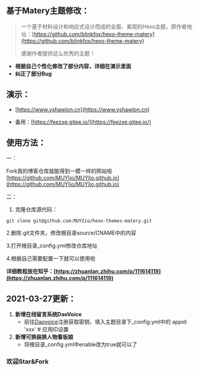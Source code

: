 ## 基于Matery主题修改：

> 一个基于材料设计和响应式设计而成的全面、美观的Hexo主题，原作者地址：[https://github.com/blinkfox/hexo-theme-matery](https://github.com/blinkfox/hexo-theme-matery)
>
> 感谢作者提供这么优秀的主题！

- **根据自己个性化修改了部分内容，详细在演示里面**
- **纠正了部分Bug**



## 演示：

- [https://www.yshawlon.cn](https://www.yshawlon.cn)

- 备用：[https://feezxe.gitee.io/](https://feezxe.gitee.io/)

## 使用方法：

一：

Fork我的博客仓库就能得到一模一样的网站啦[https://github.com/MUYIio/MUYIio.github.io](https://github.com/MUYIio/MUYIio.github.io)

二：

1. 克隆仓库源代码：

```
git clone git@github.com:MUYIio/hexo-themes-matery.git
```

   2.删除.git文件夹，修改根目录source/CNAME中的内容

   3.打开根目录_config.yml修改仓库地址

   4.根据自己需要配置一下就可以使用啦

**详细教程放在知乎：[https://zhuanlan.zhihu.com/p/111614119](https://zhuanlan.zhihu.com/p/111614119)**



## 2021-03-27更新：

1. **新增在线留言系统DaoVoice**
   - 前往[Daovoice](http://dashboard.daovoice.io/)注册获取密钥，填入主题目录下_config.yml中的 appid: 'xxx' # 应用ID设置
2. **新增可换装换人物看板娘**
   - 将根目录_config.yml中enable改为true就可以了



### 欢迎Star&Fork

